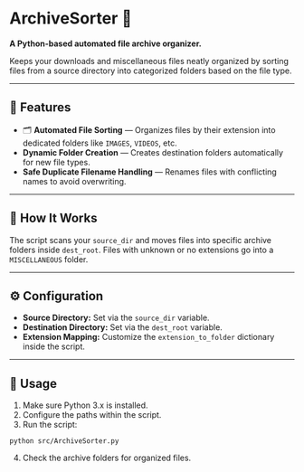 # ArchiveSorter 📂

**A Python-based automated file archive organizer.**

Keeps your downloads and miscellaneous files neatly organized by sorting files from a source directory into categorized folders based on the file type.

---

## 🚀 Features

- 🗂️ **Automated File Sorting** — Organizes files by their extension into dedicated folders like `IMAGES`, `VIDEOS`, etc.
- **Dynamic Folder Creation** — Creates destination folders automatically for new file types.
- **Safe Duplicate Filename Handling** — Renames files with conflicting names to avoid overwriting.

---

## 📂 How It Works

The script scans your `source_dir` and moves files into specific archive folders inside `dest_root`. Files with unknown or no extensions go into a `MISCELLANEOUS` folder.

---

## ⚙️ Configuration

- **Source Directory:** Set via the `source_dir` variable.
- **Destination Directory:** Set via the `dest_root` variable.
- **Extension Mapping:** Customize the `extension_to_folder` dictionary inside the script.

---

## 🧰 Usage

1. Make sure Python 3.x is installed.
2. Configure the paths within the script.
3. Run the script: 
```
python src/ArchiveSorter.py
```
4. Check the archive folders for organized files.